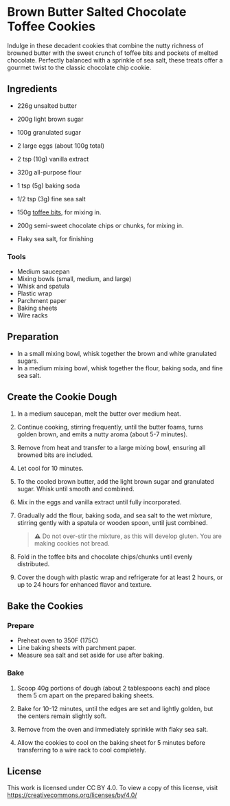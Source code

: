 # Brown Butter Salted Chocolate Toffee Cookies

Indulge in these decadent cookies that combine the nutty richness of browned butter with the sweet crunch of toffee bits and pockets of melted chocolate. Perfectly balanced with a sprinkle of sea salt, these treats offer a gourmet twist to the classic chocolate chip cookie.

## Ingredients

- 226g unsalted butter
- 200g light brown sugar
- 100g granulated sugar
- 2 large eggs (about 100g total)
- 2 tsp (10g) vanilla extract
- 320g all-purpose flour
- 1 tsp (5g) baking soda
- 1/2 tsp (3g) fine sea salt

- 150g [toffee bits](Golden%20Butter%20Toffee.md), for mixing in.
- 200g semi-sweet chocolate chips or chunks, for mixing in.
- Flaky sea salt, for finishing

### Tools

- Medium saucepan
- Mixing bowls (small, medium, and large)
- Whisk and spatula
- Plastic wrap
- Parchment paper
- Baking sheets
- Wire racks

## Preparation

- In a small mixing bowl, whisk together the brown and white granulated sugars.
- In a medium mixing bowl, whisk together the flour, baking soda, and fine sea salt.

## Create the Cookie Dough

1. In a medium saucepan, melt the butter over medium heat.

2. Continue cooking, stirring frequently, until the butter foams, turns golden brown, and emits a nutty aroma (about 5-7 minutes).

3. Remove from heat and transfer to a large mixing bowl, ensuring all browned bits are included.

4. Let cool for 10 minutes.

5. To the cooled brown butter, add the light brown sugar and granulated sugar. Whisk until smooth and combined.

6. Mix in the eggs and vanilla extract until fully incorporated.

7. Gradually add the flour, baking soda, and sea salt to the wet mixture, stirring gently with a spatula or wooden spoon, until just combined.

    > **⚠** Do not over-stir the mixture, as this will develop gluten. You are making cookies not bread.

8. Fold in the toffee bits and chocolate chips/chunks until evenly distributed.

9. Cover the dough with plastic wrap and refrigerate for at least 2 hours, or up to 24 hours for enhanced flavor and texture.

## Bake the Cookies

### Prepare

- Preheat oven to 350F (175C)
- Line baking sheets with parchment paper.
- Measure sea salt and set aside for use after baking.

### Bake

1. Scoop 40g portions of dough (about 2 tablespoons each) and place them 5 cm apart on the prepared baking sheets.

2. Bake for 10-12 minutes, until the edges are set and lightly golden, but the centers remain slightly soft.

3. Remove from the oven and immediately sprinkle with flaky sea salt.

4. Allow the cookies to cool on the baking sheet for 5 minutes before transferring to a wire rack to cool completely.

## License

This work is licensed under CC BY 4.0. To view a copy of this license, visit https://creativecommons.org/licenses/by/4.0/